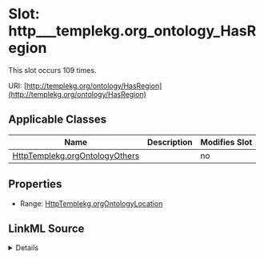 

# Slot: http___templekg.org_ontology_HasRegion




This slot occurs 109 times.


URI: [http://templekg.org/ontology/HasRegion](http://templekg.org/ontology/HasRegion)



<!-- no inheritance hierarchy -->





## Applicable Classes

| Name | Description | Modifies Slot |
| --- | --- | --- |
| [HttpTemplekg.orgOntologyOthers](../classes/HttpTemplekg.orgOntologyOthers.md) |  |  no  |







## Properties

* Range: [HttpTemplekg.orgOntologyLocation](../classes/HttpTemplekg.orgOntologyLocation.md)







## LinkML Source

<details>

```yaml
name: http___templekg.org_ontology_HasRegion
from_schema: okns:climatepub4-kg
rank: 1000
slot_uri: http://templekg.org/ontology/HasRegion
alias: http___templekg.org_ontology_HasRegion
domain_of:
- http___templekg.org_ontology_Others
range: http___templekg.org_ontology_Location

```
</details>